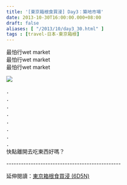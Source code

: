 ```yaml
---
title: '[東京箱根食買浸] Day3：築地市場'
date: 2013-10-30T16:00:00.000+08:00
draft: false
aliases: [ "/2013/10/day3_30.html" ]
tags : [travel-日本-東京箱根]
---
```


最怕行wet market  
最怕行wet market  
最怕行wet market  

![](/images/tokyo3d.jpg)

．  
．  
．  
．  
．  
．  
．  
．  
快點離開去吃東西好嗎？  
  
\-----------------------------------------------  
  
延伸閱讀：[東京箱根食買浸 (6D5N)](https://hidie.net/tokyo6d5n/)
